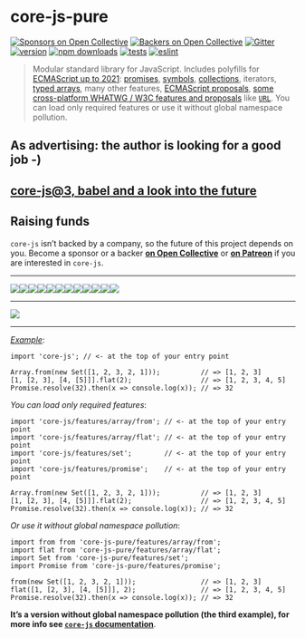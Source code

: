 core-js-pure
============

[![Sponsors on Open Collective](https://opencollective.com/core-js/sponsors/badge.svg)](#sponsors) [![Backers on Open Collective](https://opencollective.com/core-js/backers/badge.svg)](#backers) [![Gitter](https://badges.gitter.im/Join%20Chat.svg)](https://gitter.im/zloirock/core-js?utm_source=badge&utm_medium=badge&utm_campaign=pr-badge&utm_content=badge) [![version](https://img.shields.io/npm/v/core-js-pure.svg)](https://www.npmjs.com/package/core-js-pure) [![npm downloads](https://img.shields.io/npm/dm/core-js-pure.svg)](http://npm-stat.com/charts.html?package=core-js-pure&author=&from=2019-03-18) [![tests](https://github.com/zloirock/core-js/workflows/tests/badge.svg)](https://github.com/zloirock/core-js/actions) [![eslint](https://github.com/zloirock/core-js/workflows/eslint/badge.svg)](https://github.com/zloirock/core-js/actions)

> Modular standard library for JavaScript. Includes polyfills for [ECMAScript up to 2021](https://github.com/zloirock/core-js#ecmascript): [promises](https://github.com/zloirock/core-js#ecmascript-promise), [symbols](https://github.com/zloirock/core-js#ecmascript-symbol), [collections](https://github.com/zloirock/core-js#ecmascript-collections), iterators, [typed arrays](https://github.com/zloirock/core-js#ecmascript-typed-arrays), many other features, [ECMAScript proposals](https://github.com/zloirock/core-js#ecmascript-proposals), [some cross-platform WHATWG / W3C features and proposals](#web-standards) like [`URL`](https://github.com/zloirock/core-js#url-and-urlsearchparams). You can load only required features or use it without global namespace pollution.

As advertising: the author is looking for a good job -)
-------------------------------------------------------

[core-js@3, babel and a look into the future](https://github.com/zloirock/core-js/tree/master/docs/2019-03-19-core-js-3-babel-and-a-look-into-the-future.md)
------------------------------------------------------------------------------------------------------------------------------------------------------------

Raising funds
-------------

`core-js` isn’t backed by a company, so the future of this project depends on you. Become a sponsor or a backer [**on Open Collective**](https://opencollective.com/core-js) or [**on Patreon**](https://www.patreon.com/zloirock) if you are interested in `core-js`.

------------------------------------------------------------------------

[![](https://opencollective.com/core-js/sponsor/0/avatar.svg)](https://opencollective.com/core-js/sponsor/0/website)[![](https://opencollective.com/core-js/sponsor/1/avatar.svg)](https://opencollective.com/core-js/sponsor/1/website)[![](https://opencollective.com/core-js/sponsor/2/avatar.svg)](https://opencollective.com/core-js/sponsor/2/website)[![](https://opencollective.com/core-js/sponsor/3/avatar.svg)](https://opencollective.com/core-js/sponsor/3/website)[![](https://opencollective.com/core-js/sponsor/4/avatar.svg)](https://opencollective.com/core-js/sponsor/4/website)[![](https://opencollective.com/core-js/sponsor/5/avatar.svg)](https://opencollective.com/core-js/sponsor/5/website)[![](https://opencollective.com/core-js/sponsor/6/avatar.svg)](https://opencollective.com/core-js/sponsor/6/website)[![](https://opencollective.com/core-js/sponsor/7/avatar.svg)](https://opencollective.com/core-js/sponsor/7/website)[![](https://opencollective.com/core-js/sponsor/8/avatar.svg)](https://opencollective.com/core-js/sponsor/8/website)[![](https://opencollective.com/core-js/sponsor/9/avatar.svg)](https://opencollective.com/core-js/sponsor/9/website)[![](https://opencollective.com/core-js/sponsor/10/avatar.svg)](https://opencollective.com/core-js/sponsor/10/website)[![](https://opencollective.com/core-js/sponsor/11/avatar.svg)](https://opencollective.com/core-js/sponsor/11/website)

------------------------------------------------------------------------

[![](https://opencollective.com/core-js/backers.svg?width=890)](https://opencollective.com/core-js#backers)

------------------------------------------------------------------------

[*Example*](http://goo.gl/a2xexl):

    import 'core-js'; // <- at the top of your entry point

    Array.from(new Set([1, 2, 3, 2, 1]));          // => [1, 2, 3]
    [1, [2, 3], [4, [5]]].flat(2);                 // => [1, 2, 3, 4, 5]
    Promise.resolve(32).then(x => console.log(x)); // => 32

*You can load only required features*:

    import 'core-js/features/array/from'; // <- at the top of your entry point
    import 'core-js/features/array/flat'; // <- at the top of your entry point
    import 'core-js/features/set';        // <- at the top of your entry point
    import 'core-js/features/promise';    // <- at the top of your entry point

    Array.from(new Set([1, 2, 3, 2, 1]));          // => [1, 2, 3]
    [1, [2, 3], [4, [5]]].flat(2);                 // => [1, 2, 3, 4, 5]
    Promise.resolve(32).then(x => console.log(x)); // => 32

*Or use it without global namespace pollution*:

    import from from 'core-js-pure/features/array/from';
    import flat from 'core-js-pure/features/array/flat';
    import Set from 'core-js-pure/features/set';
    import Promise from 'core-js-pure/features/promise';

    from(new Set([1, 2, 3, 2, 1]));                // => [1, 2, 3]
    flat([1, [2, 3], [4, [5]]], 2);                // => [1, 2, 3, 4, 5]
    Promise.resolve(32).then(x => console.log(x)); // => 32

**It’s a version without global namespace pollution (the third example), for more info see [`core-js` documentation](https://github.com/zloirock/core-js/blob/master/README.md)**.
